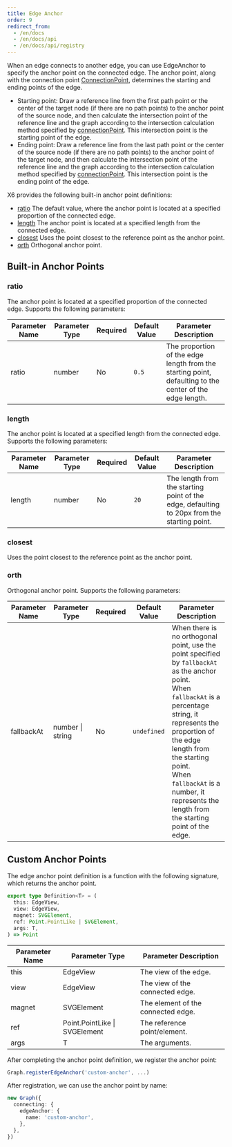 ```yaml
---
title: Edge Anchor
order: 9
redirect_from:
  - /en/docs
  - /en/docs/api
  - /en/docs/api/registry
---
```


When an edge connects to another edge, you can use EdgeAnchor to specify the anchor point on the connected edge. The anchor point, along with the connection point [ConnectionPoint](/en/docs/api/registry/connection-point), determines the starting and ending points of the edge.

-  Starting point: Draw a reference line from the first path point or the center of the target node (if there are no path points) to the anchor point of the source node, and then calculate the intersection point of the reference line and the graph according to the intersection calculation method specified by [connectionPoint](/en/docs/api/registry/connection-point). This intersection point is the starting point of the edge.
-  Ending point: Draw a reference line from the last path point or the center of the source node (if there are no path points) to the anchor point of the target node, and then calculate the intersection point of the reference line and the graph according to the intersection calculation method specified by [connectionPoint](/en/docs/api/registry/connection-point). This intersection point is the ending point of the edge.

X6 provides the following built-in anchor point definitions:

-  [ratio](#ratio) The default value, where the anchor point is located at a specified proportion of the connected edge.
-  [length](#length) The anchor point is located at a specified length from the connected edge.
-  [closest](#closest) Uses the point closest to the reference point as the anchor point.
-  [orth](#orth) Orthogonal anchor point.

<code id="edge-anchor-playground" src="@/src/api/edge-anchor/playground/index.tsx"></code>

## Built-in Anchor Points

### ratio

The anchor point is located at a specified proportion of the connected edge. Supports the following parameters:

| Parameter Name | Parameter Type | Required | Default Value | Parameter Description |
|---------------|----------------|---------|--------------|-----------------------|
| ratio        | number         |   No    | `0.5`        | The proportion of the edge length from the starting point, defaulting to the center of the edge length. |

### length

The anchor point is located at a specified length from the connected edge. Supports the following parameters:

| Parameter Name | Parameter Type | Required | Default Value | Parameter Description |
|---------------|----------------|---------|--------------|-----------------------|
| length        | number         |   No    | `20`         | The length from the starting point of the edge, defaulting to 20px from the starting point. |

### closest

Uses the point closest to the reference point as the anchor point.

### orth

Orthogonal anchor point. Supports the following parameters:

| Parameter Name | Parameter Type | Required | Default Value | Parameter Description |
|---------------|----------------|---------|--------------|-----------------------|
| fallbackAt    | number \| string |   No    | `undefined`  | When there is no orthogonal point, use the point specified by `fallbackAt` as the anchor point.<br>When `fallbackAt` is a percentage string, it represents the proportion of the edge length from the starting point.<br>When `fallbackAt` is a number, it represents the length from the starting point of the edge. |

## Custom Anchor Points

The edge anchor point definition is a function with the following signature, which returns the anchor point.

```ts
export type Definition<T> = (
  this: EdgeView,
  view: EdgeView,
  magnet: SVGElement,
  ref: Point.PointLike | SVGElement,
  args: T,
) => Point
```

| Parameter Name | Parameter Type                      | Parameter Description |
|---------------|---------------------------------------|-----------------------|
| this          | EdgeView                              | The view of the edge.    |
| view          | EdgeView                              | The view of the connected edge. |
| magnet        | SVGElement                            | The element of the connected edge. |
| ref          | Point.PointLike \| SVGElement          | The reference point/element. |
| args          | T                                      | The arguments.          |

After completing the anchor point definition, we register the anchor point:

```ts
Graph.registerEdgeAnchor('custom-anchor', ...)
```

After registration, we can use the anchor point by name:

```ts
new Graph({
  connecting: {
    edgeAnchor: {
      name: 'custom-anchor',
    },
  },
})
```